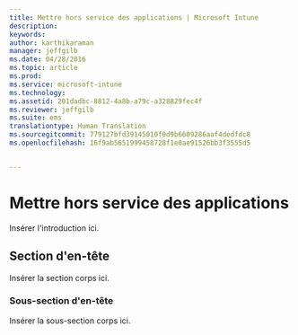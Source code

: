 ```yaml
---
title: Mettre hors service des applications | Microsoft Intune
description: 
keywords: 
author: karthikaraman
manager: jeffgilb
ms.date: 04/28/2016
ms.topic: article
ms.prod: 
ms.service: microsoft-intune
ms.technology: 
ms.assetid: 201dadbc-8812-4a8b-a79c-a328829fec4f
ms.reviewer: jeffgilb
ms.suite: ems
translationtype: Human Translation
ms.sourcegitcommit: 779127bfd39145010f0d9b6609286aaf4dedfdc8
ms.openlocfilehash: 16f9ab5651999458728f1e0ae91526bb3f3555d5


---
```


# Mettre hors service des applications
Insérer l'introduction ici.

## Section d'en-tête
Insérer la section corps ici.

### Sous-section d'en-tête
Insérer la sous-section corps ici.




<!--HONumber=Jun16_HO4-->


